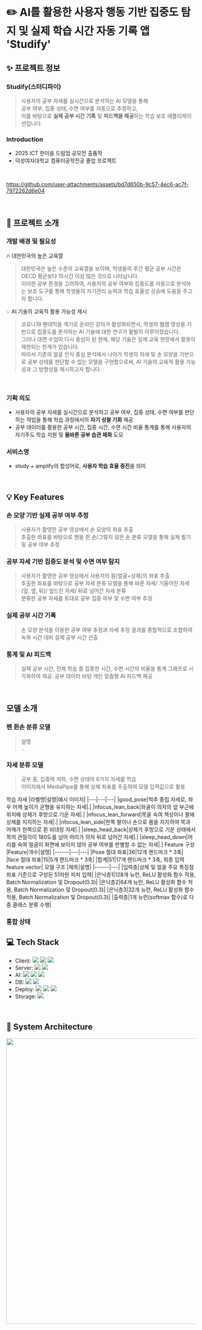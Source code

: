# ✏️ AI를 활용한 사용자 행동 기반 집중도 탐지 및 실제 학습 시간 자동 기록 앱 'Studify'

## ✨ 프로젝트 정보
### Studify(스터디파이)
>사용자의 공부 자세를 실시간으로 분석하는 AI 모델을 통해 <br />
>공부 여부, 집중 상태, 수면 여부를 자동으로 추정하고, <br />
>이를 바탕으로 **실제 공부 시간 기록** 및 **피드백을 제공**하는 학습 보조 애플리케이션입니다.

### Introduction
- 2025 ICT 한이음 드림업 공모전 출품작
- 덕성여자대학교 컴퓨터공학전공 졸업 프로젝트
<br />

https://github.com/user-attachments/assets/bd7d650b-9c57-4ec6-ac7f-7972262d6e04

<br />

## 📃 프로젝트 소개
### 개발 배경 및 필요성
🔥 대한민국의 높은 교육열
> 대한민국은 높은 수준의 교육열을 보이며, 학생들의 주간 평균 공부 시간은 OECD 평균보다 15시간 이상 많은 것으로 나타납니다. <br />
> 이러한 공부 환경을 고려하여, 사용자의 공부 여부와 집중도를 자동으로 분석하는 보조 도구를 통해 학생들의 자기관리 능력과 학습 효율성 상승에 도움을 주고자 합니다. <br />

💡 AI 기술의 교육적 활용 가능성 제시
> 코로나19 팬데믹을 계기로 온라인 강의가 활성화되면서, 학생의 웹캠 영상을 기반으로 집중도를 분석하는 AI 기술에 대한 연구가 활발히 이루어졌습니다. <br />
> 그러나 대면 수업이 다시 중심이 된 현재, 해당 기술은 실제 교육 현장에서 활용이 제한되는 한계가 있습니다. <br />
> 따라서 기존의 얼굴 인식 중심 분석에서 나아가 학생의 자세 및 손 모양을 기반으로 공부 상태를 판단할 수 있는 모델을 구현함으로써, AI 기술의 교육적 활용 가능성과 그 방향성을 제시하고자 합니다.
<br />

### 기획 의도
- 사용자의 공부 자세를 실시간으로 분석하고 공부 여부, 집중 상태, 수면 여부를 판단하는 작업을 통해 학습 과정에서의 **자기 성찰 기회** 제공
- 공부 데이터를 활용한 공부 시간, 집중 시간, 수면 시간 비율 통계를 통해 사용자의 자기주도 학습 지원 및 **올바른 공부 습관 체화** 도모

### 서비스명
- study + amplify의 합성어로, **사용자 학습 효율 증진**을 의미
<br />

## :bulb: Key Features
### 손 모양 기반 실제 공부 여부 추정
 > 사용자가 촬영한 공부 영상에서 손 모양의 좌표 추출 <br />
 > 추출한 좌표를 바탕으로 펜을 쥔 손/그렇지 않은 손 분류 모델을 통해 실제 필기 및 공부 여부 추정
### 공부 자세 기반 집중도 분석 및 수면 여부 탐지
 > 사용자가 촬영한 공부 영상에서 사용자의 몸(얼굴+상체)의 좌표 추출 <br />
 > 추출한 좌표를 바탕으로 공부 자세 분류 모델을 통해 바른 자세/ 기울어진 자세(앞, 옆, 뒤)/ 엎드린 자세/ 뒤로 넘어간 자세 분류 <br />
 > 분류한 공부 자세를 토대로 공부 집중 여부 및 수면 여부 추정 <br />
### 실제 공부 시간 기록
 > 손 모양 분석을 이용한 공부 여부 추정과 자세 추정 결과를 종합적으로 조합하여 녹화 시간 대비 실제 공부 시간 산출 <br />
### 통계 및 AI 피드백
 > 실제 공부 시간, 전체 학습 중 집중한 시간, 수면 시간의 비율을 통계 그래프로 시각화하여 제공. 공부 데이터 바탕 개인 맞춤형 AI 피드백 제공
<br />

## 모델 소개
### 펜 쥔손 분류 모델
>설명 <br />
> ..

### 자세 분류 모델
> 공부 중, 집중력 저하, 수면 상태의 6가지 자세를 학습 <br />
> 이미지에서 MediaPipe를 통해 상체 좌표를 추출하여 모델 입력값으로 활용

학습 자세
|라벨명|설명|예시 이미지|
|---|---|---|
|good_pose|척추 중립 자세로, 좌우 어깨 높이가 균형을 유지하는 자세|.|
|nfocus_lean_back|좌골이 의자의 앞 부근에 위치해 상체가 후방으로 기운 자세|.|
|nfocus_lean_forward|목을 숙여 책상이나 팔에 상체를 지지하는 자세|.|
|nfocus_lean_side|한쪽 팔이나 손으로 몸을 지지하여 목과 어깨가 한쪽으로 휜 비대칭 자세|.|
|sleep_head_back|상체가 후방으로 기운 상태에서 목의 관절각이 180도를 넘어 머리가 의자 뒤로 넘어간 자세|.|
|sleep_head_down|머리를 숙여 얼굴이 화면에 보이지 않아 공부 여부를 판별할 수 없는 자세|.|
Feature 구성
|Feature|개수|설명|
|------|---|---|
|Pose 절대 좌표|36|12개 랜드마크 * 3축|
|face 절대 좌표|15|5개 랜드마크 * 3축|
|합계|51|17개 랜드마크 * 3축, 최종 입력 feature vector|
모델 구조
|제목|설명|
|------|---|
|입력층|상체 및 얼굴 주요 특징점 좌표 기준으로 구성된 51차원 피처 입력|
|은닉층1|128개 뉴런, ReLU 활성화 함수 적용, Batch Normalization 및 Dropout(0.3)|
|은닉층2|64개 뉴런, ReLU 활성화 함수 적용, Batch Normalization 및 Dropout(0.3)|
|은닉층3|32개 뉴런, ReLU 활성화 함수 적용, Batch Normalization 및 Dropout(0.3)|
|출력층|1개 뉴런(softmax 함수)로 다중 클래스 분류 수행|
### 통합 상태


 ## :computer: Tech Stack
- Client: <img src="https://img.shields.io/badge/Android-3DDC84?style=flat-square&logo=Android&logoColor=white"> <img src="https://img.shields.io/badge/Kotlin-7F52FF?style=flat-square&logo=Kotlin&logoColor=white"> <img src="https://img.shields.io/badge/mediapipe-0097A7.svg?style=flat-square&logo=mediapipe&logoColor=white">
- Server: <img src="https://img.shields.io/badge/SpringBoot-6DB33F?style=flat-square&logo=springboot&logoColor=white"> <img src="https://img.shields.io/badge/java-007396?style=flat-square&logo=OpenJDK&logoColor=white">
- AI: <img src="https://img.shields.io/badge/Python-3776AB?style=flat-square&logo=Python&logoColor=white"> <img src="https://img.shields.io/badge/TensorFlow-FF6F00?style=flat-square&logo=TensorFlow&logoColor=white"> <img src="https://img.shields.io/badge/Keras-D00000?style=flat-square&logo=Keras&logoColor=white">
- DB: <img src="https://img.shields.io/badge/MySQL-4479A1.svg?style=flat-square&logo=mysql&logoColor=white"> <img src="https://img.shields.io/badge/Redis-FF4438?style=flat-square&logo=redis&logoColor=white">
- Deploy: <img src="https://img.shields.io/badge/Amazon%20EC2-FF9900?style=flat-square&logo=Amazon%20EC2&logoColor=white"> <img src="https://img.shields.io/badge/docker-%230db7ed.svg?style=flat-square&logo=docker&logoColor=white"> <img src="https://img.shields.io/badge/Amazon RDS-527FFF?style=flat-square&logo=amazonrds&logoColor=white">
- Storage: <img src="https://img.shields.io/badge/Amazon%20S3-569A31?style=flat-square&logo=Amazon%20S3&logoColor=white">
<br />

## :hammer: System Architecture
<img src="https://github.com/user-attachments/assets/021a4418-26e7-4f69-961b-d67a4a218125" width=760 />
<br />
<br />
